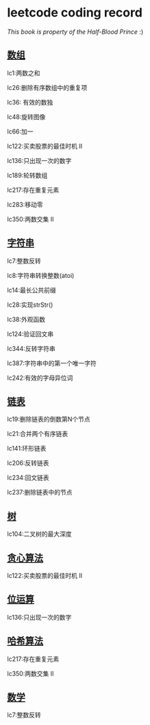 # leetcode coding record

*This book is property of the Half-Blood Prince* :)

## [数组](./数组/)

lc1:两数之和

lc26:删除有序数组中的重复项 

lc36: 有效的数独

lc48:旋转图像

lc66:加一

lc122:买卖股票的最佳时机 II

lc136:只出现一次的数字

lc189:轮转数组

lc217:存在重复元素

lc283:移动零

lc350:两数交集 II

## [字符串](./字符串/)

lc7:整数反转

lc8:字符串转换整数(atoi)

lc14:最长公共前缀

lc28:实现strStr()

lc38:外观函数

lc124:验证回文串

lc344:反转字符串

lc387:字符串中的第一个唯一字符

lc242:有效的字母异位词

## [链表](./链表/)

lc19:删除链表的倒数第N个节点

lc21:合并两个有序链表

lc141:环形链表

lc206:反转链表

lc234:回文链表

lc237:删除链表中的节点

## [树](./树/)

lc104:二叉树的最大深度

## [贪心算法](./贪心/)

lc122:买卖股票的最佳时机 II 

## [位运算](./位运算/)

lc136:只出现一次的数字

## [哈希算法](./哈希/)

lc217:存在重复元素

lc350:两数交集 II

## [数学](./数学/)

lc7:整数反转